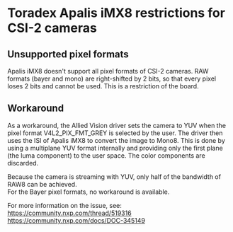 # Toradex Apalis iMX8 restrictions for CSI-2 cameras

## Unsupported pixel formats
Apalis iMX8 doesn't support all pixel formats of CSI-2 cameras.
RAW formats (bayer and mono) are right-shifted by 2 bits, 
so that every pixel loses 2 bits and cannot be used. This is a restriction of the board.

## Workaround
As a workaround, the Allied Vision driver sets the camera to YUV when the pixel format 
V4L2_PIX_FMT_GREY is selected by the user.
The driver then uses the ISI of Apalis iMX8 to convert the image to Mono8.
This is done by using a multiplane YUV format internally and providing only the first plane 
(the luma component) to the user space. The color components are discarded.

Because the camera is streaming with YUV, only half of the bandwidth of RAW8 can be achieved.   
For the Bayer pixel formats, no workaround is available.

For more information on the issue, see:   
https://community.nxp.com/thread/519316   
https://community.nxp.com/docs/DOC-345149   


